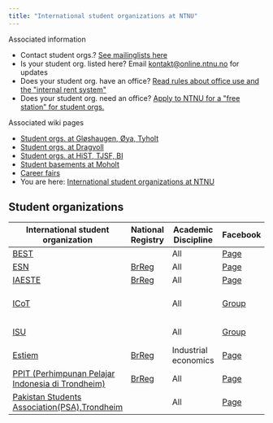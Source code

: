 ```yaml
---
title: "International student organizations at NTNU"
---
```


Associated information

* Contact student orgs.? [See mailinglists here](https://online.ntnu.no/resourcecenter/mailinglists)
* Is your student org. listed here? Email kontakt@online.ntnu.no for updates
* Does your student org. have an office? [Read rules about office use and the "internal rent system"](https://innsida.ntnu.no/web/guest/wiki/-/wiki/Norsk/Regler+for+bruk+av+arealer)
* Does your student org. need an office? [Apply to NTNU for a "free station" for student orgs.](https://innsida.ntnu.no/web/guest/wiki/-/wiki/Norsk/Lokaler+for+studentorganisasjoner+og+studentforeninger)

Associated wiki pages

* [Student orgs. at Gløshaugen, Øya, Tyholt](/wiki/online/info/sosialt-og-okonomisk/linjeforeninger/)
* [Student orgs. at Dragvoll](/wiki/online/info/sosialt-og-okonomisk/linjeforeninger/dragvoll/)
* [Student orgs. at HiST, TJSF, BI](/wiki/online/info/sosialt-og-okonomisk/linjeforeninger/hist/)
* [Student basements at Moholt](/wiki/online/info/sosialt-og-okonomisk/linjeforeninger/studentkjellere/)
* [Career fairs](/wiki/online/info/sosialt-og-okonomisk/linjeforeninger/karrieredager/)
* You are here: [International student organizations at NTNU](/wiki/online/info/sosialt-og-okonomisk/linjeforeninger/internasjonalorg/)

## Student organizations

|International student organization|National Registry|Academic Discipline|Facebook|Email|
|---|---|---|---|---|
|[BEST](http://org.ntnu.no/best/)||All|[Page](http://fb.com/pages/BEST-Trondheim/144359148937412)|best@org.ntnu.no|
|[ESN](http://www.trondheim.esn.no/)|[BrReg](http://w2.brreg.no/enhet/sok/detalj.jsp?orgnr=996877825)|All|[Page](http://fb.com/esntrondheim)|esntrondheim@gmail.com|
|[IAESTE](http://iaeste.no/wp/?page_id=268)|[BrReg](http://w2.brreg.no/enhet/sok/detalj.jsp?orgnr=997320891)|All|[Page](http://fb.com/iaeste.norway.trondheim)|trondheim@iaeste.no|
|[ICoT](http://org.ntnu.no/icot/)||All|[Group](http://fb.com/groups/icot.mail/)|Icot-board12-13@list.stud.ntnu.no (changed yearly)|
|[ISU](http://org.ntnu.no/isu/)||All|[Group](http://fb.com/groups/24432510336/)|isu-orga@list.stud.ntnu.no|
|[Estiem](http://www.estiem.no)|[BrReg](http://w2.brreg.no/enhet/sok/detalj.jsp?orgnr=988970840)|Industrial economics|[Page](http://fb.com/LG.Trondheim)|estiem@org.ntnu.no|
|[PPIT (Perhimpunan Pelajar Indonesia di Trondheim)](http://org.ntnu.no/ppitrondheim)|[BrReg](http://w2.brreg.no/enhet/sok/detalj.jsp?orgnr=990767580)|All|[Page](https://www.facebook.com/ppitrondheim/)|ppit.norway@gmail.com|
|[Pakistan Students Association(PSA),Trondheim ](http://org.ntnu.no/psa)||All| [Page](https://www.facebook.com/org.ntnu.no.psait/)|psatrondheim@gmail.com| [BrReg](https://w2.brreg.no/enhet/sok/detalj.jsp?orgnr=918823220)|